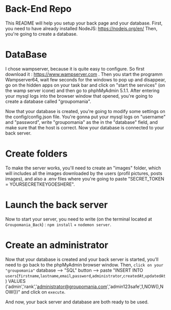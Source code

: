 # Back-End Repo
This README will help you setup your back page and your database.
First, you need to have already installed NodeJS: https://nodejs.org/en/
Then, you're going to create a database. 


# DataBase
I chose wampserver, because it is quite easy to configure. So first download it : https://www.wampserver.com .
Then you start the programm Wampserver64, wait few seconds for the windows to pop up and disappear, go on the hidden apps on your task bar and click on "start the services" (on the wamp server icone) and then go to phphMyAdmin 5.1.1. After entering your mysql logs into the browser window that opened, you're going to create a database called "groupomania".

Now that your database is created, you're going to modify some settings on the config/config.json file. You're gonna put your mysql logs on "username" and "password", write "groupomania" as the in the "database" field, and make sure that the host is correct.
Now your database is connected to your back server. 


# Create folders
To make the server works, you'll need to create an "images" folder, which will includes all the images downloaded by the users (profil pictures, posts images), and also a .env files where you're going to paste "SECRET_TOKEN = YOURSECRETKEYGOESHERE".


# Launch the back server
Now to start your server, you need to write (on the terminal located at `Groupomania_Back`) : `npm install` + `nodemon server`.


# Create an administrator
Now that your database is created and your back server is started, you'll need to go back to the phpMyAdmin browser window. 
Then, `click on your "groupomania"` database --> "SQL" button --> paste "INSERT INTO `users`(`firstname`,`lastname`,`email`,`password`,`administrator`,`createdAt`,`updatedAt`) VALUES ('admin','rank','administrator@groupomania.com','admin123safe',1,NOW(),NOW())" and click on `execute`.

And now, your back server and database are both ready to be used.
